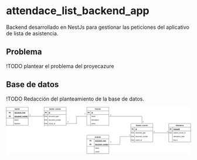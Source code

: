 # attendace_list_backend_app

Backend desarrollado en NestJs para gestionar las peticiones del aplicativo de lista de asistencia.

## Problema
!TODO plantear el problema del proyecazure

## Base de datos
!TODO Redacción del planteamiento de la base de datos.

![Diagrama de base datos](./assets/attendance_list.drawio.png)
